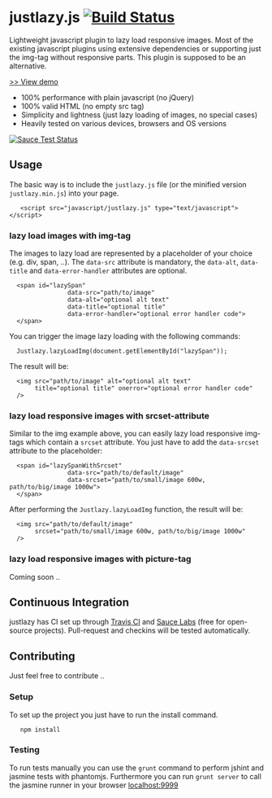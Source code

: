 # justlazy.js [![Build Status](https://travis-ci.org/fhopeman/justlazy.svg?branch=master)](https://travis-ci.org/fhopeman/justlazy)
Lightweight javascript plugin to lazy load responsive images. Most of the existing javascript plugins using extensive dependencies or
supporting just the img-tag without responsive parts. This plugin is supposed to be an alternative.

[>> View demo](http://fhopeman.github.io/justlazy/)

- 100% performance with plain javascript (no jQuery)
- 100% valid HTML (no empty src tag)
- Simplicity and lightness (just lazy loading of images, no special cases)
- Heavily tested on various devices, browsers and OS versions

[![Sauce Test Status](https://saucelabs.com/browser-matrix/fhopeman.svg)](https://saucelabs.com/u/fhopeman)

## Usage
The basic way is to include the `justlazy.js` file (or the minified version `justlazy.min.js`) into your page.
```
   <script src="javascript/justlazy.js" type="text/javascript"></script>
```

### lazy load images with img-tag
The images to lazy load are represented by a placeholder of your choice (e.g. div, span, ..).
The `data-src` attribute is mandatory, the `data-alt`, `data-title` and `data-error-handler`
attributes are optional.
```
  <span id="lazySpan"
                data-src="path/to/image"
                data-alt="optional alt text"
                data-title="optional title"
                data-error-handler="optional error handler code">
  </span>
```

You can trigger the image lazy loading with the following commands:
```
  Justlazy.lazyLoadImg(document.getElementById("lazySpan"));
```

The result will be:
```
  <img src="path/to/image" alt="optional alt text"
       title="optional title" onerror="optional error handler code"
  />
```

### lazy load responsive images with srcset-attribute
Similar to the img example above, you can easily lazy load responsive img-tags which contain a `srcset` attribute. You just have
to add the `data-srcset` attribute to the placeholder:
```
  <span id="lazySpanWithSrcset"
                data-src="path/to/default/image"
                data-srcset="path/to/small/image 600w, path/to/big/image 1000w">
  </span>
```
After performing the `Justlazy.lazyLoadImg` function, the result will be:
```
  <img src="path/to/default/image"
       srcset="path/to/small/image 600w, path/to/big/image 1000w"
  />
```

### lazy load responsive images with picture-tag
Coming soon ..

## Continuous Integration
justlazy has CI set up through [Travis CI](https://travis-ci.org) and [Sauce Labs](https://saucelabs.com) (free for open-source projects).
Pull-request and checkins will be tested automatically.

## Contributing
Just feel free to contribute ..

### Setup
To set up the project you just have to run the install command.
```
   npm install
```

### Testing
To run tests manually you can use the `grunt` command to perform jshint and jasmine tests with phantomjs.
Furthermore you can run `grunt server` to call the jasmine runner in your browser [localhost:9999](http://localhost:9999)
